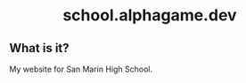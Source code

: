 <h1 align="center">school.alphagame.dev</h1>
<h2>What is it?</h2>
<p>My website for San Marin High School.</p>
